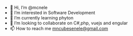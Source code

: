 - 👋 Hi, I’m @mcnele
- 👀 I’m interested in Software Development
- 🌱 I’m currently learning phyton
- 💞️ I’m looking to collaborate on C#,php, vuejs and engular
- 📫 How to reach me mncubesenele@gmail.com

<!---
mcnele/mcnele is a ✨ special ✨ repository because its `README.md` (this file) appears on your GitHub profile.
You can click the Preview link to take a look at your changes.
--->
